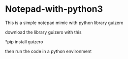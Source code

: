 # Notepad-with-python3
This is a simple notepad mimic with python library guizero

download the library guizero with this

*pip install guizero

then run the code in a python environment
